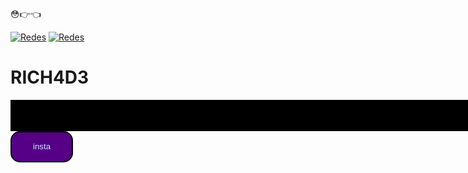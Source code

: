 😳👉👈

[![Redes](https://img.shields.io/badge/Twitter-1DA1F2?style=for-the-badge&logo=twitter&logoColor=white)](https://twitter.com/Rich4d31)
[![Redes](https://img.shields.io/badge/Instagram-E4405F?style=for-the-badge&logo=instagram&logoColor=white)](https://www.instagram.com/rich4d3_art)
<!DOCTYPE html>
<html lang="en">
<head>
    <meta charset="UTF-8">
    <meta name="viewport" content="width=device-width, initial-scale=1.0">
    <title>Document</title>
    <style>
        .bnt{
            color:rgb(203, 236, 255);
            background-color: rgb(85, 0, 134);
            width: 100px;
            height: 50px;
            border: 2px #000 solid;
            border-radius: 15px;
        }
        .bnt:hover{
            color:rgb(203, 236, 255);
            background-color: rgb(35, 0, 80);
            width: 100px;
            height: 50px;
            border: 2px #000 solid;
            border-radius: 15px;
        }
        .quadrado{
            width: 1200px;
            height: 50px;
            background-color: #000;
        }
    </style>
</head>
<body>
    <h1> RICH4D3 </h1>
    <div class = "quadrado"></div>
    <button class = "bnt" type ="button" form= "" onclick=" alert('gostaria de para p o insta mesmo?');">
        insta
    </button>
</body>
</html>
<!--
**R1ch4d3/R1ch4d3** is a ✨ _special_ ✨ repository because its `README.md` (this file) appears on your GitHub profile.

Here are some ideas to get you started:

- 🔭 I’m currently working on ...
- 🌱 I’m currently learning ...
- 👯 I’m looking to collaborate on ...
- 🤔 I’m looking for help with ...
- 💬 Ask me about ...
- 📫 How to reach me: ...
- 😄 Pronouns: ...
- ⚡ Fun fact: ...
-->
